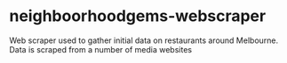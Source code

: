 # neighboorhoodgems-webscraper
Web scraper used to gather initial data on restaurants around Melbourne.
Data is scraped from a number of media websites
